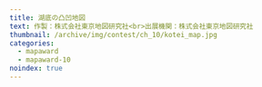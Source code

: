 ```yaml
---
title: 湖底の凸凹地図
text: 作製：株式会社東京地図研究社<br>出展機関：株式会社東京地図研究社
thumbnail: /archive/img/contest/ch_10/kotei_map.jpg
categories:
  - mapaward
  - mapaward-10
noindex: true
---
```

